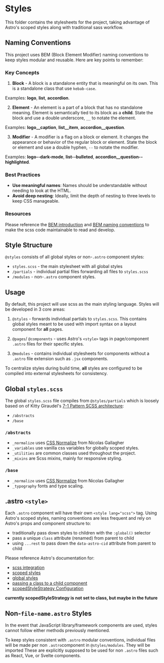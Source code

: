 # Styles

This folder contains the stylesheets for the project, taking advantage of Astro's scoped styles along with traditional sass workflow.

## Naming Conventions

This project uses BEM (Block Element Modifier) naming conventions to keep styles modular and reusable. Here are key points to remember:

### Key Concepts

1. **Block** - A block is a standalone entity that is meaningful on its own. This is a standalone class that use `kebab-case`.

Examples: **logo**, **list**, **accordion**.

2. **Element** - An element is a part of a block that has no standalone meaning. Element is semantically tied to its block as a **child**. State the block and use a double underscore, `__` to notate the element.

Examples: **logo\_\_caption**, **list\_\_item**, **accordion\_\_question**.

3. **Modifier** - A modifier is a flag on a block or element. It changes the appearance or behavior of the regular block or element. State the block or element and use a double hyphen, `--` to notate the modifier.

Examples: **logo--dark-mode**, **list--bulleted**, **accordion\_\_question--highlighted**.

### Best Practices

-   **Use meaningful names**: Names should be understandable without needing to look at the HTML.
-   **Avoid deep nesting**: Ideally, limit the depth of nesting to three levels to keep CSS manageable.

### Resources

Please reference the [BEM introduction](https://getbem.com/introduction/) and [BEM naming conventions](https://getbem.com/naming/) to make the scss code maintainable to read and develop.

## Style Structure

`@styles` consists of all global styles or non-`.astro` component styles:

-   `styles.scss` - the main stylesheet with all global styles
-   `/partials` - individual partial files forwarding all files to `styles.scss`
-   `/modules` - non-`.astro` component styles.

## Usage

By default, this project will use scss as the main styling language. Styles will be developed in 3 core areas:

1. `@styles` - forwards individual partials to `styles.scss`. This contains global styles meant to be used with import syntax on a layout component for **all** pages.

2. `@pages`/ `@components` - uses Astro's `<style>` tags in page/component `.astro` files for their specific styles.

3. `@modules` - contains individual stylesheets for components without a `.astro` file extension such as `.jsx` components.

To centralize styles during build time, **all** styles are configured to be compiled into external stylesheets for consistency.

## Global `styles.scss`

The global `styles.scss` file compiles from `@styles/partials` which is loosely based on of Kitty Giraudel's [7-1 Pattern SCSS architecture](https://sass-guidelin.es/#architecture):

-   `/abstracts`
-   `/base`

### `/abstracts`

-   `_normalize` uses [CSS Normalize](https://necolas.github.io/normalize.css/) from Nicolas Gallagher
-   `_variables` use vanilla css variables for globally scoped styles.
-   `_utilities` are common classes used throughout the project.
-   `_mixins` are Scss mixins, mainly for responsive styling.

### `/base`

-   `_normalize` uses [CSS Normalize](https://necolas.github.io/normalize.css/) from Nicolas Gallagher
-   `_typography` fonts and type scaling.

## .astro `<style>`

Each `.astro` component will have their own `<style lang="scss">` tag. Using Astro's scoped styles, naming conventions are less frequent and rely on Astro's props and component structure to:

-   traditionally pass down styles to children with the `:global()` selector
-   pass a unique `class` attribute (renamed) from parent to child
-   using `...rest` to pass down the `data-astro-cid` attribute from parent to child

Please reference Astro's documentation for:

-   [scss integration](https://docs.astro.build/en/guides/styling/#sass-and-scss)
-   [scoped styles](https://docs.astro.build/en/guides/styling/#scoped-styles)
-   [global styles](https://docs.astro.build/en/guides/styling/#global-styles)
-   [passing a class to a child component](https://docs.astro.build/en/guides/styling/#passing-a-class-to-a-child-component)
-   [scopedStyleStrategy Configuration](https://docs.astro.build/en/reference/configuration-reference/#scopedstylestrategy)

**currently scopedStyleStrategy is not set to class, but maybe in the future**

## Non-`file-name.astro` Styles

In the event that JavaScript library/framework components are used, styles cannot follow either methods previously mentioned.

To keep styles consistent with `.astro` modular conventions, individual files will be made per non `.astro`component in `@styles/modules`. They will be imported These are explicitly supposed to be used for non `.astro` files such as React, Vue, or Svelte components.
